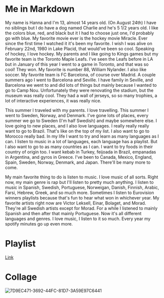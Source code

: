 # Me in Markdown
My name is Hanna and I'm 13, almost 14 years old. (On August 24th) I have no siblings but I do have a dog named Charlie and he's 5 1/2 years old. I like the colors blue, red, and black but it I had to choose just one, I'd probably go with blue. My favorite movie ever is the hockey movie Miracle. Ever since the first time I watched it it's been my favorite. I wish I was alive on February 22nd, 1980 in Lake Placid, that would've been so cool. Speaking of hockey, I love hockey. My parents and I like going to Kings games but my favorite team is the Toronto Maple Leafs. I've seen the Leafs before in LA but in January of this year I went to a game in Toronto, and that was so cool! They won. My favorite is number 88, William Nylander. I also like soccer. My favorite team is FC Barcelona, of course over Madrid. A couple summers ago I went to Barcelona and Seville. I have family in Seville, and Barcelona we went to and did lots of things but mainly because I wanted to go to Camp Nou. Unfortunately they were renovating the stadium, but the museum was really cool. They had a wall of jerseys, so so many trophies, a lot of interactive experiences, it was really nice. 

This summer I traveled with my parents. I love travelling. This summer I went to Sweden, Norway, and Denmark. I've gone lots of places, every summer we go to Sweden (I'm half Swedish) and maybe somewhere else. I love going to new places, and I also love languages. I really really really want to go to Brazil. That's like on the top of my list. I also want to go to Morocco really bad. In my life I want to try and learn as many languages as I can. I listen to music in a lot of languages, each language has a playlist. But I also want to go to as many countries as I can. I want to try foods in their country of origin too. I want kebab in Turkey, feijoada in Brazil, empanadas in Argentina, and gyros in Greece. I've been to Canada, Mexico, England, Spain, Sweden, Norway, Denmark, and Japan. There'll be many more to come. 

My main favorite thing to do is listen to music. I love music of all sorts. Right now, my main genre is rap but I'll listen to pretty much anything. I listen to music in Spanish, Swedish, Portuguese, Norweigan, Danish, Finnish, Arabic, Farsi, Hebrew, Greek, and so much more. Sometimes I listen to Eurovision winners playlists because that's fun to hear what won in whichever year. My favorite artists right now are Victor Leksell, Einar, Bolaget, and Morad. They're all Swedish artists except for Morad. For a while I listened to mainly Spanish and then after that mainly Portuguese. Now it's all different languages and genres. I love music, I listen to it so much. Every year my spotify minutes go up even more. 

# Playlist
[Link](https://open.spotify.com/playlist/2XZMCI66qCLX6Sy2rfGMnd?si=T3-C02S4Qb6AnnS131q-cw)
# Collage 
![7D9EC471-3692-44FC-81D7-3A59E97C6441](https://github.com/user-attachments/assets/2a04187d-a732-4186-bdb2-419f9e065598)





